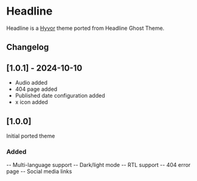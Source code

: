 # Headline

Headline is a [Hyvor](https://blogs.hyvor.com) theme ported from Headline Ghost Theme.

## Changelog

## [1.0.1] - 2024-10-10

- Audio added
- 404 page added
- Published date configuration added
- x icon added

## [1.0.0]

Initial ported theme

### Added

-- Multi-language support
-- Dark/light mode
-- RTL support
-- 404 error page
-- Social media links

